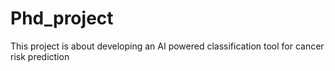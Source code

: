 # Phd_project
This project is about developing an AI powered classification tool for cancer risk prediction 

